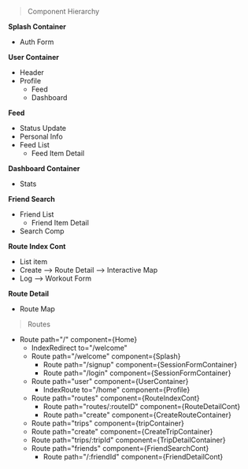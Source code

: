 


> Component Hierarchy

**Splash Container**
 - Auth Form

**User Container**
 - Header
 - Profile
	 - Feed
	 - Dashboard

**Feed**
 - Status Update
 - Personal Info
 - Feed List
	 - Feed Item Detail

**Dashboard Container**
 - Stats

**Friend Search**
 - Friend List
	 - Friend Item Detail
 - Search Comp

 **Route Index Cont**
 - List item
 - Create
	 --> Route Detail
	 --> Interactive Map
 - Log
	 --> Workout Form

**Route Detail**
 - Route Map

> Routes

 - Route path="/" component={Home}
	 - IndexRedirect to="/welcome"
	 - Route path="/welcome" component={Splash}
		 - Route path="/signup" component={SessionFormContainer}
		 - Route path="/login" component={SessionFormContainer}
	 - Route path="user" component={UserContainer}
		 - IndexRoute to="/home" component={Profile}
	 - Route path="routes" component={RouteIndexCont}
		 - Route path="routes/:routeID" component={RouteDetailCont}
		 - Route path="create" component={CreateRouteContainer}
	 - Route path="trips" component={tripContainer}
     - Route path="create" component={CreateTripContainer}
     - Route path="trips/:tripId" component={TripDetailContainer}
	 - Route path="friends" component={FriendSearchCont}
		 - Route path="/:friendId" component={FriendDetailCont}
